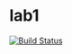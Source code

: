 # lab1

[![Build Status](https://travis-ci.com/itmo-java-basics-2020/task-1-dvkzxz2000.svg?branch=master)](https://travis-ci.com/itmo-java-basics-2020/task-1-dvkzxz2000)